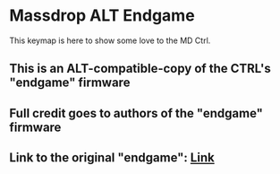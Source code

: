 # Massdrop ALT Endgame

This keymap is here to show some love to the MD Ctrl.

## This is an ALT-compatible-copy of the CTRL's "endgame" firmware
## Full credit goes to authors of the "endgame" firmware
## Link to the original "endgame": [Link](https://github.com/qmk/qmk_firmware/tree/master/keyboards/massdrop/ctrl/keymaps/endgame)